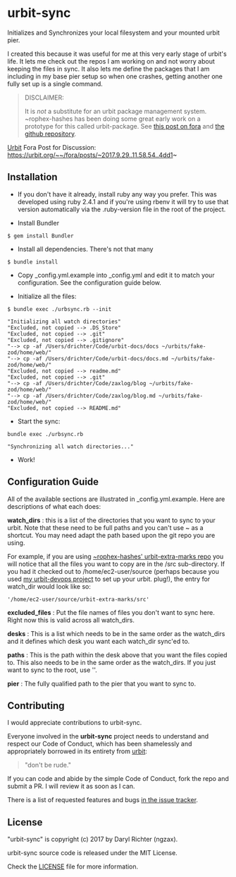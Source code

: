 # urbit-sync

Initializes and Synchronizes your local filesystem and your mounted urbit pier.

I created this because it was useful for me at this very early stage of
urbit's life. It lets me check out the repos I am working on and not worry
about keeping the files in sync. It also lets me define the
packages that I am including in my base pier setup so when one
crashes, getting another one fully  set up is a single command.

> DISCLAIMER:
>
>  It is *not* a substitute for an urbit package management system.
>  ~rophex-hashes has been doing some great early work on a prototype for this
>  called urbit-package. See  [this post on
>  fora](https://urbit.org/fora/posts/~2017.9.7..23.20.06..dc47~/) and [the
>  github repository](https://github.com/asssaf/urbit-package).


[Urbit](https://urbit.org) Fora Post for Discussion: https://urbit.org/~~/fora/posts/~2017.9.29..11.58.54..4dd1~

## Installation

- If you don't have it already, install ruby any way you prefer. This was
developed using ruby 2.4.1 and if you're using rbenv it will try to use that
version automatically via the .ruby-version file in the root of the project.

- Install Bundler

```
$ gem install Bundler
```

- Install all dependencies. There's not that many

```
$ bundle install
```

- Copy _config.yml.example into _config.yml and edit it to match your
configuration. See the configuration guide below.

- Initialize all the files:

```
$ bundle exec ./urbsync.rb --init

"Initializing all watch directories"
"Excluded, not copied --> .DS_Store"
"Excluded, not copied --> .git"
"Excluded, not copied --> .gitignore"
"--> cp -af /Users/drichter/Code/urbit-docs/docs ~/urbits/fake-zod/home/web/"
"--> cp -af /Users/drichter/Code/urbit-docs/docs.md ~/urbits/fake-zod/home/web/"
"Excluded, not copied --> readme.md"
"Excluded, not copied --> .git"
"--> cp -af /Users/drichter/Code/zaxlog/blog ~/urbits/fake-zod/home/web/"
"--> cp -af /Users/drichter/Code/zaxlog/blog.md ~/urbits/fake-zod/home/web/"
"Excluded, not copied --> README.md"
```

- Start the sync:

```
bundle exec ./urbsync.rb

"Synchronizing all watch directories..."
```

- Work!

## Configuration Guide

All of the available sections are illustrated in _config.yml.example. Here are
descriptions of what each does:

**watch_dirs** : this is a list of the directories that you want to sync to
your urbit. Note that these need to be full paths and you can't use ~ as a
shortcut. You may need adapt the path based upon the git repo you are using.

For example, if you are using [~rophex-hashes' urbit-extra-marks
repo](https://github.com/asssaf/urbit-extra-marks) you will notice that all the
files you want to copy are in the /src sub-directory. If you had it checked out
to /home/ec2-user/source (perhaps because you used [my urbit-devops
project](https://github.com/ngzax/urbit-devops) to set up your urbit. plug!),
the entry for watch_dir would look like so:

```
'/home/ec2-user/source/urbit-extra-marks/src'
```

**excluded_files** : Put the file names of files you don't want to sync here.
Right now this is valid across all watch_dirs.

**desks** : This is a list which needs to be in the same order as the
watch_dirs and it defines which desk you want each watch_dir sync'ed to.

**paths** : This is the path within the desk above that you want the files
copied to. This also needs to be in the same order as the watch_dirs. If you
just want to sync to the root, use ''.

**pier** : The fully qualified path to the pier that you want to sync to.


## Contributing

I would appreciate contributions to urbit-sync.

Everyone involved in the **urbit-sync** project needs to understand and
respect our Code of Conduct,  which has been shamelessly and appropriately
borrowed in its entirety from [urbit][2]:

> "don't be rude."

If you can code and abide by the simple Code of Conduct, fork the repo and submit a PR. I will review it as soon as I can.

There is a list of requested features and bugs [in the issue tracker][1].


## License

"urbit-sync" is copyright (c) 2017 by Daryl Richter (ngzax).

urbit-sync source code is released under the MIT License.

Check the [LICENSE](LICENSE) file for more information.


[1]: https://github.com/ngzax/urbit-sync/issues
[2]: https://github.com/urbit/urbit

